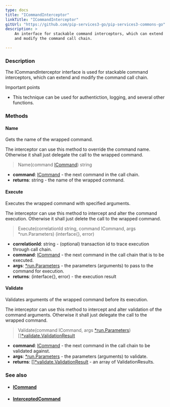 ```yaml
---
type: docs
title: "ICommandInterceptor"
linkTitle: "ICommandInterceptor"
gitUrl: "https://github.com/pip-services3-go/pip-services3-commons-go"
description: > 
    An interface for stackable command interceptors, which can extend
    and modify the command call chain.

---
```


### Description

The ICommandInterceptor interface is used for stackable command interceptors, which can extend and modify the command call chain.

Important points

- This technique can be used for authentiction, logging, and several other functions.

### Methods

#### Name
Gets the name of the wrapped command.

The interceptor can use this method to override the command name.
Otherwise it shall just delegate the call to the wrapped command.

> Name(command [ICommand](../icommand)) string

- **command**: [ICommand](../icommand) - the next command in the call chain.
- **returns**: string - the name of the wrapped command.

#### Execute
Executes the wrapped command with specified arguments.

The interceptor can use this method to intercept and alter the command execution.
Otherwise it shall just delete the call to the wrapped command.

> Execute(correlationId string, command ICommand, args *run.Parameters) (interface{}, error)

- **correlationId**: string - (optional) transaction id to trace execution through call chain.
- **command**: [ICommand](../icommand) - the next command in the call chain that is to be executed.
- **args**: [*run.Parameters](../../run/parameters) - the parameters (arguments) to pass to the command for execution.
- **returns**: (interface{}, error) - the execution result

#### Validate
Validates arguments of the wrapped command before its execution.

The interceptor can use this method to intercept and alter validation of the command arguments.
Otherwise it shall just delegate the call to the wrapped command.

> Validate(command ICommand, args [*run.Parameters](../../run/parameters)) [][*validate.ValidationResult](../../validate/validation_result)

- **command**: [ICommand](../icommand) - the next command in the call chain to be validated against.
- **args**: [*run.Parameters](../../run/parameters) - the parameters (arguments) to validate.
- **returns**: [][*validate.ValidationResult](../../validate/validation_result) - an array of ValidationResults.


### See also
- #### [ICommand](../icommand)
- #### [InterceptedCommand](../intercepted_command)


